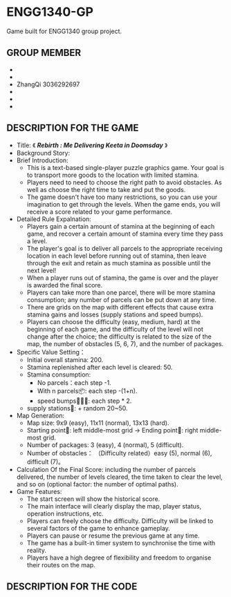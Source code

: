 # ENGG1340-GP
Game built for ENGG1340 group project.
## GROUP MEMBER ##
*
*
* ZhangQi 3036292697
*
*
*
## DESCRIPTION FOR THE GAME ##
* Title: 《 ***Rebirth : Me Delivering Keeta in Doomsday*** 》
* Background Story:
* Brief Introduction:
  - This is a text-based single-player puzzle graphics game. Your goal is to transport more goods to the location with limited stamina.
  - Players need to need to choose the right path to avoid obstacles. As well as choose the right time to take and put the goods.
  - The game doesn't have too many restrictions, so you can use your imagination to get through the levels. When the game ends, you will receive a score related to your game performance.
* Detailed Rule Expalnation:
  - Players gain a certain amount of stamina at the beginning of each game, and recover a certain amount of stamina every time they pass a level.
  - The player's goal is to deliver all parcels to the appropriate receiving location in each level before running out of stamina, then leave through the exit and retain as much stamina as possible until the next level!
  - When a player runs out of stamina, the game is over and the player is awarded the final score.
  - Players can take more than one parcel, there will be more stamina consumption; any number of parcels can be put down at any time.
  - There are grids on the map with different effects that cause extra stamina gains and losses (supply stations and speed bumps).
  - Players can choose the difficulty (easy, medium, hard) at the beginning of each game, and the difficulty of the level will not change after the choice; the difficulty is related to the size of the map, the number of obstacles (5, 6, 7), and the number of packages.
* Specific Value Setting：
  - Initial overall stamina: 200.
  - Stamina replenished after each level is cleared: 50.
  - Stamina consumption:
      + No parcels：each step -1.
      + With n parcels📦: each step -(1+n).
      + speed bumps🚧🚧🚧: each step * 2.
  - supply stations🏪: + random 20~50.
* Map Generation:
  - Map size: 9x9 (easy), 11x11 (normal), 13x13 (hard).
  - Starting point🚪: left middle-most grid → Ending point🚪: right middle-most grid.
  - Number of packages: 3 (easy), 4 (normal), 5 (difficult).
  - Number of obstacles： （Difficulty related）easy (5), normal (6), difficult (7)。
* Calculation Of the Final Score: including the number of parcels delivered, the number of levels cleared, the time taken to clear the level, and so on (optional factor: the number of optimal paths).
* Game Features:
  - The start screen will show the historical score.
  - The main interface will clearly display the map, player status, operation instructions, etc.
  - Players can freely choose the difficulty. Difficulty will be linked to several factors of the game to enhance gameplay.
  - Players can pause or resume the previous game at any time.
  - The game has a built-in timer system to synchronise the time with reality.
  - Players have a high degree of flexibility and freedom to organise their routes on the map.

## DESCRIPTION FOR THE CODE ##


